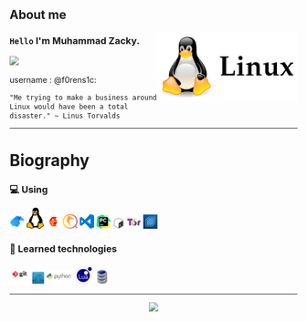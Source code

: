 ## About me

<img align="right" width="245" src="img/linux.png"/>

### `Hello` I'm Muhammad Zacky.

![](https://komarev.com/ghpvc/?username=Muhammad-Zacky&color=00a0a0&style=plastic)

username : @f0rens1c:

```
"Me trying to make a business around Linux would have been a total disaster." ~ Linus Torvalds
```

---

# Biography

### :computer: Using

<code><a href="https://github.com/Muhammad-Zacky" target="_blank"><img src="img/garuda.png"	width="26px" alt="pyton"></a></code>
<code><a href="https://github.com/Muhammad-Zacky" target="_blank"><img src="img/linug.png"	width="30px" alt="azure"></a></code>
<code><a href="https://github.com/Muhammad-Zacky" target="_blank"><img src="img/cubic.png"	width="25px" alt="Grafana"></a></code>
<code><a href="https://github.com/Muhammad-Zacky" target="_blank"><img src="img/qemu.png"	width="26px" alt="springboot"></a></code>
<code><a href="https://github.com/Muhammad-Zacky" target="_blank"><img src="img/vscode.png"	width="25px" alt="Liferay"></a></code>
<code><a href="https://github.com/Muhammad-Zacky" target="_blank"><img src="img/pycharm.png"	width="25px" alt="Grafana"></a></code>
<code><a href="https://github.com/Muhammad-Zacky" target="_blank"><img src="img/shell.png"	width="20px" alt="Jenkins"></a></code>
<code><a href="https://github.com/Muhammad-Zacky" target="_blank"><img src="img/thor.png"	width="25px" alt="Grafana"></a></code>
<code><a href="https://github.com/Muhammad-Zacky" target="_blank"><img src="img/backbox.jpeg"	width="25px" alt="Grafana"></a></code>
 
### :book: Learned technologies

<code><a href="https://www.selenium.dev" target="_blank"><img src="img/git.png"	width="35px" alt="selenium"></a></code>
<code><a href="https://github.com/Muhammad-Zacky/JavaScript-Course" target="_blank"><img src="img/wireshark.png" width="22px" alt="js"></a></code> 
<code><a href="https://github.com/Muhammad-Zacky/Java-Course" target="_blank"><img src="img/python.png" width="45px" alt="java"></a></code>
<code><a href="https://github.com/Muhammad-Zacky" target="_blank"><img src="img/lua.png" width="30px" alt="html"></a></code>
<code><a href="https://github.com/Muhammad-Zacky" target="_blank"><img src="img/db.png" width="26px" alt="css"></a></code>

---

<p align="center">
<img width=800 src="https://github-profile-trophy.vercel.app/?username=Muhammad-Zacky&margin-w=10&row=1&theme=gruvbox&no-bg=true"/>
</p>
